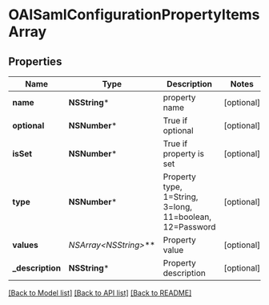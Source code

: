 # OAISamlConfigurationPropertyItemsArray

## Properties
Name | Type | Description | Notes
------------ | ------------- | ------------- | -------------
**name** | **NSString*** | property name | [optional] 
**optional** | **NSNumber*** | True if optional | [optional] 
**isSet** | **NSNumber*** | True if property is set | [optional] 
**type** | **NSNumber*** | Property type, 1&#x3D;String, 3&#x3D;long, 11&#x3D;boolean, 12&#x3D;Password | [optional] 
**values** | **NSArray&lt;NSString*&gt;*** | Property value | [optional] 
**_description** | **NSString*** | Property description | [optional] 

[[Back to Model list]](../README.md#documentation-for-models) [[Back to API list]](../README.md#documentation-for-api-endpoints) [[Back to README]](../README.md)


